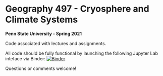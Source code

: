 # Geography 497 - Cryosphere and Climate Systems
**Penn State University - Spring 2021**

Code associated with lectures and assignments.

All code should be fully functional by launching the following Jupyter Lab inteface via Binder: 
[![Binder](https://mybinder.org/badge_logo.svg)](https://mybinder.org/v2/gh/trusel/GEOG497/HEAD?urlpath=lab)

Questions or comments welcome!
